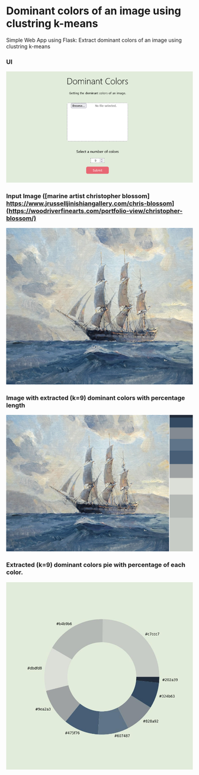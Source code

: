 # Dominant colors of an image using clustring k-means

Simple Web App using Flask: Extract dominant colors of an image using clustring k-means

### UI
![alt text]( /visualization/Dominant_Colors_web.png )
### Input Image ([marine artist christopher blossom] https://www.jrusselljinishiangallery.com/chris-blossom](https://woodriverfinearts.com/portfolio-view/christopher-blossom/)
![alt text]( /visualization/input.jpg )
### Image with extracted (k=9) dominant colors with percentage length
![alt text]( /visualization/result-1.jpg )
### Extracted (k=9) dominant colors pie with percentage of each color.
![alt text]( /visualization/result-2.jpg )

  
